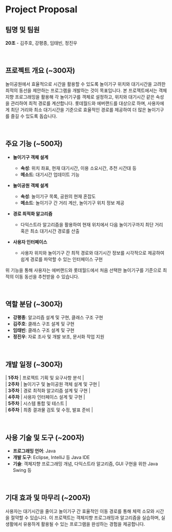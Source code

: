 # Project Proposal

## 팀명 및 팀원

**20조** - 김주호, 강평종, 임태빈, 정진우

</br>


## 프로젝트 개요 (~300자)

놀이공원에서 효율적으로 시간을 활용할 수 있도록 놀이기구 위치와 대기시간을 고려한 최적의 동선을 제안하는 프로그램을 개발하는 것이 목표입니다. 본 프로젝트에서는 객체지향 프로그래밍을 활용해 각 놀이기구를 객체로 설정하고, 위치와 대기시간 같은 속성을 관리하여 최적 경로를 계산합니다. 롯데월드와 에버랜드를 대상으로 하며, 사용자에게 최단 거리와 최소 대기시간을 기준으로 효율적인 경로를 제공하여 더 많은 놀이기구를 즐길 수 있도록 돕습니다.

</br>


## 주요 기능 (~500자)

- **놀이기구 객체 설계**  
  - **속성**: 위치 좌표, 현재 대기시간, 이용 소요시간, 추천 시간대 등
  - **메소드**: 대기시간 업데이트 기능

- **놀이공원 객체 설계**  
  - **속성**: 놀이기구 목록, 공원의 현재 혼잡도
  - **메소드**: 놀이기구 간 거리 계산, 놀이기구 위치 정보 제공

- **경로 최적화 알고리즘**  
  - 다익스트라 알고리즘을 활용하여 현재 위치에서 다음 놀이기구까지 최단 거리 혹은 최소 대기시간 경로를 산출

- **사용자 인터페이스**  
  - 사용자 위치와 놀이기구 간 최적 경로와 대기시간 정보를 시각적으로 제공하여 쉽게 경로를 파악할 수 있는 인터페이스 구현

위 기능을 통해 사용자는 에버랜드와 롯데월드에서 처음 선택한 놀이기구를 기준으로 최적의 이동 동선을 추천받을 수 있습니다.

</br>



## 역할 분담 (~300자)

- **강평종**: 알고리즘 설계 및 구현, 클래스 구조 구현
- **김주호**: 클래스 구조 설계 및 구현
- **임태빈**: 클래스 구조 설계 및 구현
- **정진우**: 자료 조사 및 개발 보조, 문서화 작업 지원

</br>



## 개발 일정 (~300자)

| **1주차** | 프로젝트 기획 및 요구사항 분석 | </br>
| **2주차** | 놀이기구 및 놀이공원 객체 설계 및 구현 |  </br>
| **3주차** | 경로 최적화 알고리즘 설계 및 구현 | </br>
| **4주차** | 사용자 인터페이스 설계 및 구현 | </br>
| **5주차** | 시스템 통합 및 테스트 | </br>
| **6주차** | 최종 결과물 검토 및 수정, 발표 준비 | 

</br>


## 사용 기술 및 도구 (~200자)

- **프로그래밍 언어**: Java
- **개발 도구**: Eclipse, IntelliJ 등 Java IDE
- **기술**: 객체지향 프로그래밍 개념, 다익스트라 알고리즘, GUI 구현을 위한 Java Swing 등

</br>


## 기대 효과 및 마무리 (~200자)

사용자는 대기시간을 줄이고 놀이기구 간 효율적인 이동 경로를 통해 체력 소모와 시간을 절약할 수 있습니다. 이 프로젝트는 객체지향 프로그래밍과 알고리즘을 실습하며, 실생활에서 유용하게 활용될 수 있는 프로그램을 완성하는 경험을 제공합니다.
